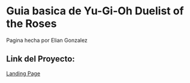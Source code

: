 # Guia basica de Yu-Gi-Oh Duelist of the Roses

Pagina hecha por Elian Gonzalez

## Link del Proyecto:

[Landing Page](https://Elian-Gonzalez2000.github.io/Guia-de-Yu-Gi-Oh-Duelist-of-the-Roses/index.html)
